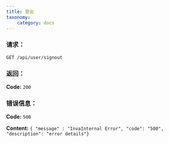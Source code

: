 ```yaml
---
title: 登出
taxonomy:
    category: docs
---
```


### 请求：

    GET /api/user/signout

### 返回：

**Code:** `200`

### 错误信息：

**Code:** `500`

**Content:** `{ "message" : "InvaInternal Error", "code": "500", "description": "error details"}`